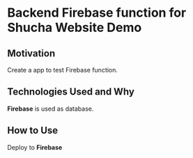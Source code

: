 # Backend Firebase function for Shucha Website Demo

## Motivation
Create a app to test Firebase function.

## Technologies Used and Why
**Firebase** is used as database.

## How to Use
Deploy to **Firebase**
